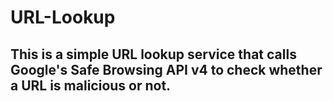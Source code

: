 # URL-Lookup
## This is a simple URL lookup service that calls Google's Safe Browsing API v4 to check whether a URL is malicious or not.
